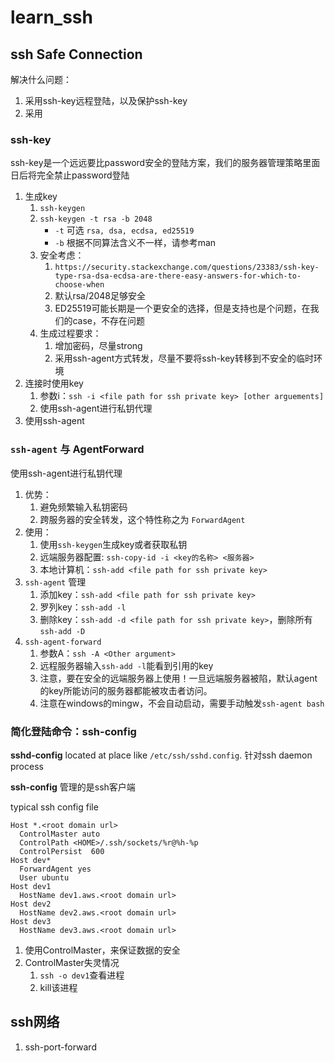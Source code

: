 # learn_ssh

## ssh Safe Connection

解决什么问题：

1. 采用ssh-key远程登陆，以及保护ssh-key
2. 采用

### ssh-key

ssh-key是一个远远要比password安全的登陆方案，我们的服务器管理策略里面日后将完全禁止password登陆

1. 生成key
    1. `ssh-keygen`
    2. `ssh-keygen -t rsa -b 2048`
        * `-t` 可选 `rsa, dsa, ecdsa, ed25519`
        * `-b` 根据不同算法含义不一样，请参考man
    3. 安全考虑：
        1. `https://security.stackexchange.com/questions/23383/ssh-key-type-rsa-dsa-ecdsa-are-there-easy-answers-for-which-to-choose-when`
        2. 默认rsa/2048足够安全
        3. ED25519可能长期是一个更安全的选择，但是支持也是个问题，在我们的case，不存在问题
    4. 生成过程要求：
        1. 增加密码，尽量strong
        2. 采用ssh-agent方式转发，尽量不要将ssh-key转移到不安全的临时环境
2. 连接时使用key
    1. 参数i：`ssh -i <file path for ssh private key> [other arguements]`
    2. 使用ssh-agent进行私钥代理
3. 使用ssh-agent

### `ssh-agent` 与 AgentForward

使用ssh-agent进行私钥代理

1. 优势：
    1. 避免频繁输入私钥密码
    2. 跨服务器的安全转发，这个特性称之为 `ForwardAgent`
2. 使用：
    1. 使用`ssh-keygen`生成key或者获取私钥
    2. 远端服务器配置: `ssh-copy-id -i <key的名称> <服务器>`
    3. 本地计算机：`ssh-add <file path for ssh private key>`
3. `ssh-agent` 管理
    1. 添加key：`ssh-add <file path for ssh private key>`
    2. 罗列key：`ssh-add -l`
    3. 删除key：`ssh-add -d <file path for ssh private key>`，删除所有 `ssh-add -D`
4. `ssh-agent-forward`
    1. 参数A：`ssh -A <Other argument>`
    2. 远程服务器输入`ssh-add -l`能看到引用的key
    3. 注意，要在安全的远端服务器上使用！一旦远端服务器被陷，默认agent的key所能访问的服务器都能被攻击者访问。
    4. 注意在windows的mingw，不会自动启动，需要手动触发`ssh-agent bash`

### 简化登陆命令：ssh-config

**sshd-config** located at place like `/etc/ssh/sshd.config`. 针对ssh daemon process

**ssh-config** 管理的是ssh客户端

typical ssh config file

```log
Host *.<root domain url>
  ControlMaster auto
  ControlPath <HOME>/.ssh/sockets/%r@%h-%p
  ControlPersist  600
Host dev*
  ForwardAgent yes
  User ubuntu
Host dev1
  HostName dev1.aws.<root domain url>
Host dev2
  HostName dev2.aws.<root domain url>
Host dev3
  HostName dev3.aws.<root domain url>
```

1. 使用ControlMaster，来保证数据的安全
2. ControlMaster失灵情况
    1. `ssh -o dev1`查看进程
    2. kill该进程

## ssh网络

1. ssh-port-forward
